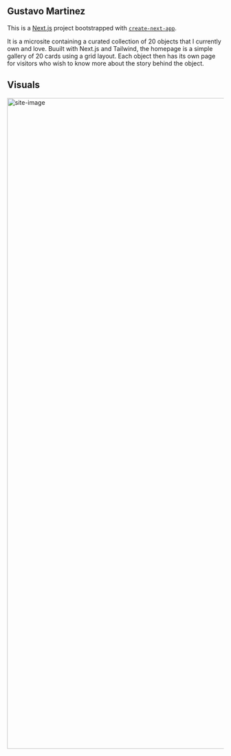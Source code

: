## Gustavo Martinez

This is a [Next.js](https://nextjs.org/) project bootstrapped with [`create-next-app`](https://github.com/vercel/next.js/tree/canary/packages/create-next-app).

It is a microsite containing a curated collection of 20 objects that I currently own and love. Buuilt with Next.js and Tailwind, the homepage is a simple gallery of 20 cards using a grid layout. Each object then has its own page for visitors who wish to know more about the story behind the object.

## Visuals

<img width="1511" alt="site-image" src="https://github.com/tangaroo/what-i-love-now/assets/75140334/3e953aab-1d77-48c6-9056-015d9f0421f1">
